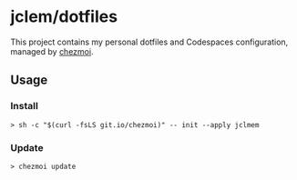 # jclem/dotfiles

This project contains my personal dotfiles and Codespaces configuration, managed
by [chezmoi](https://chezmoi.io).

## Usage

### Install

```shell
> sh -c "$(curl -fsLS git.io/chezmoi)" -- init --apply jclmem
```

### Update

```shell
> chezmoi update
```
